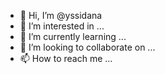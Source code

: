 - 👋 Hi, I’m @yssidana
- 👀 I’m interested in ...
- 🌱 I’m currently learning ...
- 💞️ I’m looking to collaborate on ...
- 📫 How to reach me ...

<!---
yssidana/yssidana is a ✨ special ✨ repository because its `README.md` (this file) appears on your GitHub profile.
You can click the Preview link to take a look at your changes.
--->
